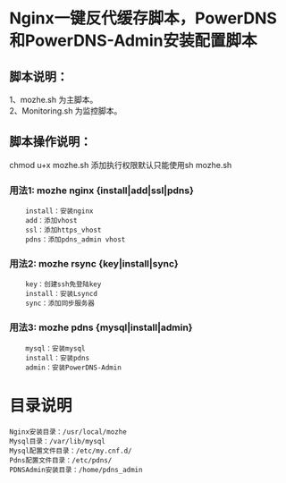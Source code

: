 # Nginx一键反代缓存脚本，PowerDNS和PowerDNS-Admin安装配置脚本

## 脚本说明：
1、mozhe.sh 为主脚本。 <br>
2、Monitoring.sh 为监控脚本。

## 脚本操作说明：
chmod u+x mozhe.sh 添加执行权限默认只能使用sh mozhe.sh <br>

### 用法1: mozhe nginx {install|add|ssl|pdns} <br>
		install：安装nginx
		add：添加vhost
		ssl：添加https_vhost
		pdns：添加pdns_admin vhost
### 用法2: mozhe rsync {key|install|sync}
		key：创建ssh免登陆key
		install：安装Lsyncd
		sync：添加同步服务器
### 用法3: mozhe pdns {mysql|install|admin}
		mysql：安装mysql
		install：安装pdns
		admin：安装PowerDNS-Admin

# 目录说明
```
Nginx安装目录：/usr/local/mozhe
Mysql目录：/var/lib/mysql
Mysql配置文件目录：/etc/my.cnf.d/
Pdns配置文件目录：/etc/pdns/
PDNSAdmin安装目录：/home/pdns_admin
```

